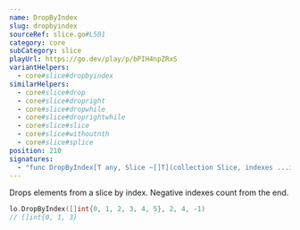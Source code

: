 ```yaml
---
name: DropByIndex
slug: dropbyindex
sourceRef: slice.go#L501
category: core
subCategory: slice
playUrl: https://go.dev/play/p/bPIH4npZRxS
variantHelpers:
  - core#slice#dropbyindex
similarHelpers:
  - core#slice#drop
  - core#slice#dropright
  - core#slice#dropwhile
  - core#slice#droprightwhile
  - core#slice#slice
  - core#slice#withoutnth
  - core#slice#splice
position: 210
signatures:
  - "func DropByIndex[T any, Slice ~[]T](collection Slice, indexes ...int) Slice"
---
```


Drops elements from a slice by index. Negative indexes count from the end.

```go
lo.DropByIndex([]int{0, 1, 2, 3, 4, 5}, 2, 4, -1)
// []int{0, 1, 3}
```


